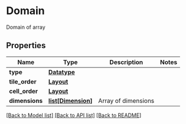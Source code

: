 # Domain

Domain of array

## Properties

| Name           | Type                                | Description         | Notes |
| -------------- | ----------------------------------- | ------------------- | ----- |
| **type**       | [**Datatype**](Datatype.md)         |                     |
| **tile_order** | [**Layout**](Layout.md)             |                     |
| **cell_order** | [**Layout**](Layout.md)             |                     |
| **dimensions** | [**list[Dimension]**](Dimension.md) | Array of dimensions |

[[Back to Model list]](../README.md#documentation-for-models) [[Back to API list]](../README.md#documentation-for-api-endpoints) [[Back to README]](../README.md)
